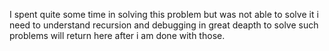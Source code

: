 I spent quite some time in solving this problem but was not able to solve it i need to understand recursion and debugging in great deapth to solve such problems will return here after i am done with those.
